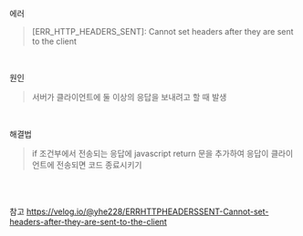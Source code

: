에러
> [ERR_HTTP_HEADERS_SENT]: Cannot set headers after they are sent to the client

<br>

원인
> 서버가 클라이언트에 둘 이상의 응답을 보내려고 할 때 발생

<br>

해결법
> if 조건부에서 전송되는 응답에 javascript return 문을 추가하여 응답이 클라이언트에 전송되면 코드 종료시키기

<br>
<br>

참고 https://velog.io/@yhe228/ERRHTTPHEADERSSENT-Cannot-set-headers-after-they-are-sent-to-the-client
